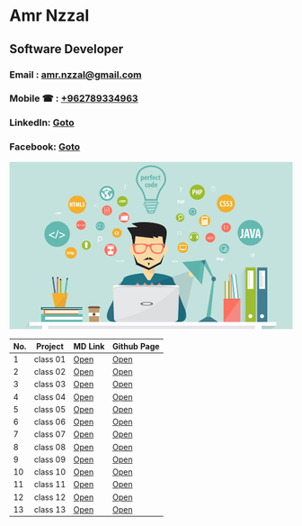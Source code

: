 # Amr Nzzal

## Software Developer
### Email  : amr.nzzal@gmail.com
### Mobile &phone; : [+962789334963](tel:962789334963)
### LinkedIn: [Goto](https://www.linkedin.com/in/amr-nzzal/)
### Facebook: [Goto](https://www.facebook.com/amr.nzzal)

![programmer](./pics/1.jpg)



No. |         Project         | MD Link             | Github Page
--- | ------------------------| --------------------|-------------------------------
1   |       class 01          | [Open](https://github.com/amr88nzzal/reading-notes-201/blob/main/class-01.md)| [Open](https://amr88nzzal.github.io/reading-notes-201/class-01)
2   |       class 02          | [Open](https://github.com/amr88nzzal/reading-notes-201/blob/main/class-02.md)| [Open](https://amr88nzzal.github.io/reading-notes-201/class-02)
3   |       class 03          | [Open](https://github.com/amr88nzzal/reading-notes-201/blob/main/class-03.md)| [Open](https://amr88nzzal.github.io/reading-notes-201/class-03)
4   |       class 04          | [Open](https://github.com/amr88nzzal/reading-notes-201/blob/main/class-04.md)| [Open](https://amr88nzzal.github.io/reading-notes-201/class-04)
5   |       class 05          | [Open](https://github.com/amr88nzzal/reading-notes-201/blob/main/class-05.md)| [Open](https://amr88nzzal.github.io/reading-notes-201/class-05)
6   |       class 06          | [Open](https://github.com/amr88nzzal/reading-notes-201/blob/main/class-06.md)| [Open](https://amr88nzzal.github.io/reading-notes-201/class-06)
7   |       class 07          | [Open](https://github.com/amr88nzzal/reading-notes-201/blob/main/class-07.md)| [Open](https://amr88nzzal.github.io/reading-notes-201/class-07)
8   |       class 08          | [Open](https://github.com/amr88nzzal/reading-notes-201/blob/main/class-08.md)| [Open](https://amr88nzzal.github.io/reading-notes-201/class-08)
9   |       class 09          | [Open](https://github.com/amr88nzzal/reading-notes-201/blob/main/class-09.md)| [Open](https://amr88nzzal.github.io/reading-notes-201/class-09)
10  |       class 10          | [Open](https://github.com/amr88nzzal/reading-notes-201/blob/main/class-10.md)| [Open](https://amr88nzzal.github.io/reading-notes-201/class-10)
11  |       class 11          | [Open](https://github.com/amr88nzzal/reading-notes-201/blob/main/class-11.md)| [Open](https://amr88nzzal.github.io/reading-notes-201/class-11)
12  |       class 12          | [Open](https://github.com/amr88nzzal/reading-notes-201/blob/main/class-12.md)| [Open](https://amr88nzzal.github.io/reading-notes-201/class-12)
13  |       class 13          | [Open](https://github.com/amr88nzzal/reading-notes-201/blob/main/class-13.md)| [Open](https://amr88nzzal.github.io/reading-notes-201/class-13)